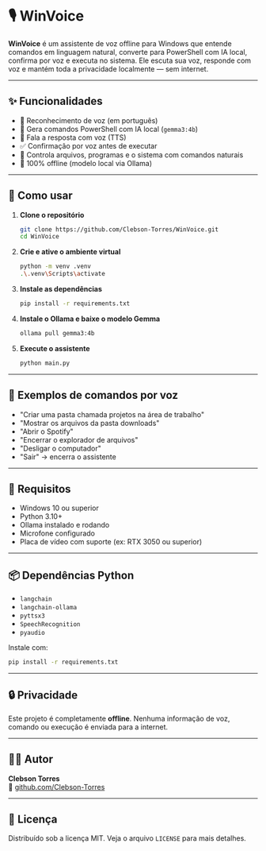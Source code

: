 # 🎙️  WinVoice

**WinVoice** é um assistente de voz offline para Windows que entende comandos em linguagem natural, converte para PowerShell com IA local, confirma por voz e executa no sistema. Ele escuta sua voz, responde com voz e mantém toda a privacidade localmente — sem internet.

---

## ✨ Funcionalidades

- 🎤 Reconhecimento de voz (em português)
- 🧠 Gera comandos PowerShell com IA local (`gemma3:4b`)
- 💬 Fala a resposta com voz (TTS)
- ✅ Confirmação por voz antes de executar
- 📁 Controla arquivos, programas e o sistema com comandos naturais
- 🔐 100% offline (modelo local via Ollama)

---

## 🚀 Como usar

1. **Clone o repositório**
   ```bash
   git clone https://github.com/Clebson-Torres/WinVoice.git
   cd WinVoice
   ```

2. **Crie e ative o ambiente virtual**
   ```bash
   python -m venv .venv
   .\.venv\Scripts\activate
   ```

3. **Instale as dependências**
   ```bash
   pip install -r requirements.txt
   ```

4. **Instale o Ollama e baixe o modelo Gemma**
   ```bash
   ollama pull gemma3:4b
   ```

5. **Execute o assistente**
   ```bash
   python main.py
   ```

---

## 🎯 Exemplos de comandos por voz

- "Criar uma pasta chamada projetos na área de trabalho"
- "Mostrar os arquivos da pasta downloads"
- "Abrir o Spotify"
- "Encerrar o explorador de arquivos"
- "Desligar o computador"
- "Sair" → encerra o assistente

---

## 🧩 Requisitos

- Windows 10 ou superior
- Python 3.10+
- Ollama instalado e rodando
- Microfone configurado
- Placa de vídeo com suporte (ex: RTX 3050 ou superior)

---

## 📦 Dependências Python

- `langchain`
- `langchain-ollama`
- `pyttsx3`
- `SpeechRecognition`
- `pyaudio`

Instale com:
```bash
pip install -r requirements.txt
```

---

## 🔒 Privacidade

Este projeto é completamente **offline**. Nenhuma informação de voz, comando ou execução é enviada para a internet.

---

## 👨‍💻 Autor

**Clebson Torres**  
🔗 [github.com/Clebson-Torres](https://github.com/Clebson-Torres)

---

## 📜 Licença

Distribuído sob a licença MIT. Veja o arquivo `LICENSE` para mais detalhes.
